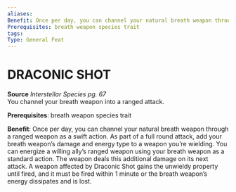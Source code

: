 ```yaml
---
aliases: 
Benefit: Once per day, you can channel your natural breath weapon through a ranged weapon as a swift action. As part of a full round attack, add your breath weapon’s damage and energy type to a weapon you’re wielding. You can energize a willing ally’s ranged weapon using your breath weapon as a standard action. The weapon deals this additional damage on its next attack. A weapon affected by Draconic Shot gains the unwieldy property until fired, and it must be fired within 1 minute or the breath weapon’s energy dissipates and is lost.
Prerequisites: breath weapon species trait
tags: 
Type: General Feat
---
```

# DRACONIC SHOT
**Source** _Interstellar Species pg. 67_  
You channel your breath weapon into a ranged attack.

**Prerequisites**: breath weapon species trait

**Benefit**: Once per day, you can channel your natural breath weapon through a ranged weapon as a swift action. As part of a full round attack, add your breath weapon’s damage and energy type to a weapon you’re wielding. You can energize a willing ally’s ranged weapon using your breath weapon as a standard action. The weapon deals this additional damage on its next attack. A weapon affected by Draconic Shot gains the unwieldy property until fired, and it must be fired within 1 minute or the breath weapon’s energy dissipates and is lost.